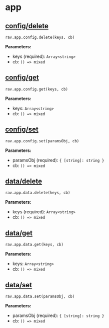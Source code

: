 # app

## [config/delete](https://www.ravelry.com/api#app_config/delete)

`rav.app.config.delete(keys, cb)`

**Parameters:**
- keys (required): `Array<string>`
- cb: `() => mixed`

## [config/get](https://www.ravelry.com/api#app_config/get)

`rav.app.config.get(keys, cb)`

**Parameters:**
- keys: `Array<string>`
- cb: `() => mixed`

## [config/set](https://www.ravelry.com/api#app_config/set)

`rav.app.config.set(paramsObj, cb)`

**Parameters:**
- paramsObj (required): `{ [string]: string }`
- cb: `() => mixed`

## [data/delete](https://www.ravelry.com/api#app_data/delete)

`rav.app.data.delete(keys, cb)`

**Parameters:**
- keys (required): `Array<string>`
- cb: `() => mixed`

## [data/get](https://www.ravelry.com/api#app_data/get)

`rav.app.data.get(keys, cb)`

**Parameters:**
- keys: `Array<string>`
- cb: `() => mixed`

## [data/set](https://www.ravelry.com/api#app_data/set)

`rav.app.data.set(paramsObj, cb)`

**Parameters:**
- paramsObj (required): `{ [string]: string }`
- cb: `() => mixed`

